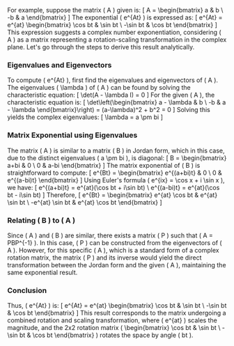 For example, suppose the matrix \( A \) given is:
\[
A = \begin{bmatrix} a & b \\ -b & a \end{bmatrix}
\]
The exponential \( e^{At} \) is expressed as:
\[
e^{At} = e^{at} \begin{bmatrix} \cos bt & \sin bt \\ -\sin bt & \cos bt \end{bmatrix}
\]
This expression suggests a complex number exponentiation, considering \( A \) as a matrix representing a rotation-scaling transformation in the complex plane. Let's go through the steps to derive this result analytically.

### Eigenvalues and Eigenvectors
To compute \( e^{At} \), first find the eigenvalues and eigenvectors of \( A \). The eigenvalues \( \lambda \) of \( A \) can be found by solving the characteristic equation:
\[
\det(A - \lambda I) = 0
\]
For the given \( A \), the characteristic equation is:
\[
\det\left(\begin{bmatrix} a - \lambda & b \\ -b & a - \lambda \end{bmatrix}\right) = (a-\lambda)^2 + b^2 = 0
\]
Solving this yields the complex eigenvalues:
\[
\lambda = a \pm bi
\]

### Matrix Exponential using Eigenvalues
The matrix \( A \) is similar to a matrix \( B \) in Jordan form, which in this case, due to the distinct eigenvalues \( a \pm bi \), is diagonal:
\[
B = \begin{bmatrix} a+bi & 0 \\ 0 & a-bi \end{bmatrix}
\]
The matrix exponential of \( B \) is straightforward to compute:
\[
e^{Bt} = \begin{bmatrix} e^{(a+bi)t} & 0 \\ 0 & e^{(a-bi)t} \end{bmatrix}
\]
Using Euler's formula \( e^{ix} = \cos x + i \sin x \), we have:
\[
e^{(a+bi)t} = e^{at}(\cos bt + i\sin bt) \\
e^{(a-bi)t} = e^{at}(\cos bt - i\sin bt)
\]
Therefore,
\[
e^{Bt} = \begin{bmatrix} e^{at} \cos bt & e^{at} \sin bt \\ -e^{at} \sin bt & e^{at} \cos bt \end{bmatrix}
\]

### Relating \( B \) to \( A \)
Since \( A \) and \( B \) are similar, there exists a matrix \( P \) such that \( A = PBP^{-1} \). In this case, \( P \) can be constructed from the eigenvectors of \( A \). However, for this specific \( A \), which is a standard form of a complex rotation matrix, the matrix \( P \) and its inverse would yield the direct transformation between the Jordan form and the given \( A \), maintaining the same exponential result.

### Conclusion
Thus, \( e^{At} \) is:
\[
e^{At} = e^{at} \begin{bmatrix} \cos bt & \sin bt \\ -\sin bt & \cos bt \end{bmatrix}
\]
This result corresponds to the matrix undergoing a combined rotation and scaling transformation, where \( e^{at} \) scales the magnitude, and the 2x2 rotation matrix \( \begin{bmatrix} \cos bt & \sin bt \\ -\sin bt & \cos bt \end{bmatrix} \) rotates the space by angle \( bt \).
